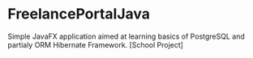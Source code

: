 # FreelancePortalJava

Simple JavaFX application aimed at learning basics of PostgreSQL and partialy ORM Hibernate Framework.
[School Project]
